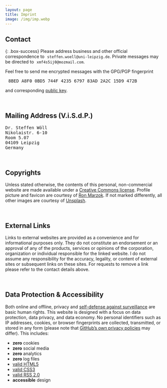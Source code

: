 ```yaml
---
layout: page
title: Imprint
image: /img/imp.webp
---
```


## Contact

{: .box-success}
Please address business and other official correspondence to <i class="far fa-envelope" style="padding-left:5px"></i>`steffen.woell@uni-leipzig.de`. Private messages may be directed to <i class="far fa-envelope" style="padding-left:5px"></i>`xmf4s5ij0@mozmail.com`.

<div class="box-note" style="margin-bottom:60px">
Feel free to send me encrypted messages with the GPG/PGP fingerprint <pre><i class="fas fa-fingerprint" style="padding-right:10px"></i>8BED A8F0 0BD5 744F 4235 6797 83AD 2A2C 15D9 472B</pre>and corresponding <a href="/doc/sw_pgp_public_key.asc" target="_blank">public key</a>.
</div>

## Mailing Address (V.i.S.d.P.)

<div class="box-note" style="margin-bottom:60px">
<pre>Dr. Steffen Wöll
Nikolaistr. 6-10
Room 5.07
04109 Leipzig
Germany</pre>
</div>

## Copyrights

<div class="box-warning" style="margin-bottom:60px">
Unless stated otherwise, the contents of this personal, non-commercial website are made available under a <a rel="license" href="https://creativecommons.org/licenses/by-nc/4.0/" title="Creative Commons" target="_blank">Creative Commons license<i class="fas fa-external-link-alt"></i></a>. Profile picture and favicon are courtesy of <a href="https://www.ronmarzok.de/ueber" target="_blank">Ron Marzok<i class="fas fa-external-link-alt"></i></a>. If not marked differently, all other images are courtesy of <a href="https://unsplash.com/" target="_blank">Unsplash<i class="fas fa-external-link-alt"></i></a>.
</div>

## External Links

<div class="box-warning" style="margin-bottom:60px">
Links to external websites are provided as a convenience and for informational purposes only. They do not constitute an endorsement or an approval of any of the products, services or opinions of the corporation, organization or individual responsible for the linked website. I do not assume any responsibility for the accuracy, legality, or content of external sites or subsequent links on these sites. For requests to remove a link please refer to the contact details above.
</div>

## Data Protection & Accessibility

<div class="box-success" style="margin-bottom:100px">
Both online and offline, privacy and <a href="https://ssd.eff.org/" target="_blank">self-defense against surveillance<i class="fas fa-external-link-alt"></i></a> are basic human rights. This website is designed with a focus on data protection, data privacy, and data economy. No personal identifiers such as IP addresses, cookies, or browser fingerprints are collected, transmitted, or stored in any form (please note that <a href="https://docs.github.com/en/pages/getting-started-with-github-pages/about-github-pages#data-collection" target="_blank">GitHub&#8217;s own privacy policies</a> may differ). This includes:
  <ul class="fa-ul">
    <li><span class="fa-li"><i class="fas fa-cookie-bite"></i></span><b>zero</b> cookies</li>
    <li><span class="fa-li"><i class="fas fa-thumbs-down"></i></span><b>zero</b> social media</li>
    <li><span class="fa-li"><i class="fas fa-ghost"></i></span><b>zero</b> analytics</li>
    <li><span class="fa-li"><i class="fas fa-dumpster-fire"></i></span><b>zero</b> log files</li>
    <li><span class="fa-li"><i class="fab fa-html5"></i></span><a href="https://validator.w3.org/nu/?doc=https%3A%2F%2Fsteffenwoell.github.io%2F" target="_blank">valid HTML5<i class="fas fa-external-link-alt"></i></a></li>
    <li><span class="fa-li"><i class="fab fa-css3-alt"></i></span><a href="https://jigsaw.w3.org/css-validator/validator?uri=https%3A%2F%2Fsteffenwoell.github.io" target="_blank">valid CSS3<i class="fas fa-external-link-alt"></i></a></li>
    <li><span class="fa-li"><i class="fas fa-rss"></i></span><a href="https://www.rssboard.org/rss-validator/check.cgi?url=https%3A//steffenwoell.github.io/feed.xml" target="_blank">valid RSS 2.0<i class="fas fa-external-link-alt"></i></a></li>
    <li><span class="fa-li"><i class="fas fa-universal-access"></i></span><b>accessible</b> design</li>
  </ul>
</div>